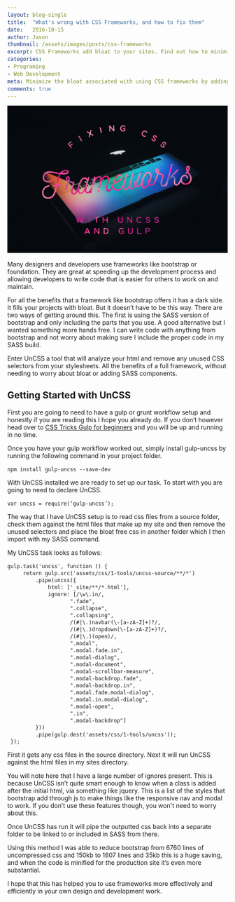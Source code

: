 ```yaml
---
layout: blog-single
title:  "What's wrong with CSS Frameworks, and how to fix them"
date:   2016-10-15
author: Jason
thumbnail: /assets/images/posts/css-frameworks
excerpt: CSS Frameworks add bloat to your sites. Find out how to minimize this but still use these great tools.
categories:
- Programing
- Web Development
meta: Minimize the bloat associated with using CSS frameworks by adding one simple step to your workflow. By Jason M Design.
comments: true
---
```


![Fixing CSS Frameworks](/assets/images/posts/css-frameworks.jpg)

Many designers and developers use frameworks like bootstrap or foundation. They are great at speeding up the development process and allowing developers to write code that is easier for others to work on and maintain.

For all the benefits that a framework like bootstrap offers it has a dark side. It fills your projects with bloat. But it doesn’t have to be this way. There are two ways of getting around this. The first is using the SASS version of bootstrap and only including the parts that you use. A good alternative but I wanted something more hands free. I can write code with anything from bootstrap and not worry about making sure I include the proper code in my SASS build.

Enter UnCSS a tool that will analyze your html and remove any unused CSS selectors from your stylesheets. All the benefits of a full framework, without needing to worry about bloat or adding SASS components.

Getting Started with UnCSS
-

First you are going to need to have a gulp or grunt workflow setup and honestly if you are reading this I hope you already do. If you don’t however head over to [CSS Tricks Gulp for beginners](//css-tricks.com/gulp-for-beginners/) and you will be up and running in no time.

Once you have your gulp workflow worked out, simply install gulp-uncss by running the following command in your project folder.

~~~
npm install gulp-uncss --save-dev
~~~

With UnCSS installed we are ready to set up our task. To start with you are going to need to declare UnCSS.
~~~
var uncss = require(‘gulp-uncss’);
~~~

The way that I have UnCSS setup is to read css files from a source folder, check them against the html files that make up my site and then remove the unused selectors and place the bloat free css in another folder which I then import with my SASS command.

My UnCSS task looks as follows:

~~~
gulp.task('uncss', function () {
     return gulp.src('assets/css/1-tools/uncss-source/**/*')
         .pipe(uncss({
             html: ['_site/**/*.html'],
             ignore: [/\w\.in/,
                    ".fade",
                    ".collapse",
                    ".collapsing",
                    /(#|\.)navbar(\-[a-zA-Z]+)?/,
                    /(#|\.)dropdown(\-[a-zA-Z]+)?/,
                    /(#|\.)(open)/,
                    ".modal",
                    ".modal.fade.in",
                    ".modal-dialog",
                    ".modal-document",
                    ".modal-scrollbar-measure",
                    ".modal-backdrop.fade",
                    ".modal-backdrop.in",
                    ".modal.fade.modal-dialog",
                    ".modal.in.modal-dialog",
                    ".modal-open",
                    ".in",
                    ".modal-backdrop"]
         }))
         .pipe(gulp.dest('assets/css/1-tools/uncss'));
 });
 ~~~

First it gets any css files in the source directory. Next it will run UnCSS against the html files in my sites directory.

You will note here that I have a large number of ignores present. This is because UnCSS isn’t quite smart enough to know when a class is added after the initial html, via something like jquery. This is a list of the styles that bootstrap add through js to make things like the responsive nav and modal to work. If you don’t use these features though, you won't need to worry about this.

Once UnCSS has run it will pipe the outputted css back into a separate folder to be linked to or included in SASS from there.

Using this method I was able to reduce bootstrap from 6760 lines of uncompressed css and 150kb to 1607 lines and 35kb this is a huge saving, and when the code is minified for the production site it’s even more substantial.

I hope that this has helped you to use frameworks more effectively and efficiently in your own design and development work.
